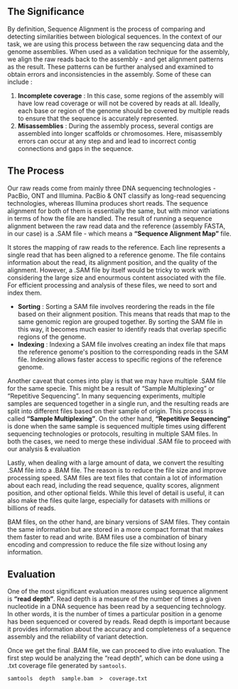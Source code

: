 ## The Significance

By definition, Sequence Alignment is the process of comparing and detecting similarities between biological sequences. In the context of our task, we are using this process between the raw sequencing data and the genome assemblies. When used as a validation technique for the assembly, we align the raw reads back to the assembly - and get alignment patterns as the result. These patterns can be further analysed and examined to obtain errors and inconsistencies in the assembly. Some of these can include :

1.  **Incomplete coverage** : In this case, some regions of the assembly will have low read coverage or will not be covered by reads at all. Ideally, each base or region of the genome should be covered by multiple reads to ensure that the sequence is accurately represented.
2.  **Misassemblies** : During the assembly process, several contigs are assembled into longer scaffolds or chromosomes. Here, misassembly errors can occur at any step and and lead to incorrect contig connections and gaps in the sequence.

## The Process

Our raw reads come from mainly three DNA sequencing technologies - PacBio, ONT and Illumina. PacBio & ONT classify as long-read sequencing technologies, whereas Illumina produces short reads. The sequence alignment for both of them is essentially the same, but with minor variations in terms of how the file are handled. The result of running a sequence alignment between the raw read data and the reference (assembly FASTA, in our case) is a .SAM file - which means a **“Sequence Alignment Map”** file.

It stores the mapping of raw reads to the reference. Each line represents a single read that has been aligned to a reference genome. The file contains information about the read, its alignment position, and the quality of the alignment. However, a .SAM file by itself would be tricky to work with considering the large size and enourmous content associated with the file. For efficient processing and analysis of these files, we need to sort and index them.

-   **Sorting** : Sorting a SAM file involves reordering the reads in the file based on their alignment position. This means that reads that map to the same genomic region are grouped together. By sorting the SAM file in this way, it becomes much easier to identify reads that overlap specific regions of the genome.
-   **Indexing** : Indexing a SAM file involves creating an index file that maps the reference genome's position to the corresponding reads in the SAM file. Indexing allows faster access to specific regions of the reference genome.

Another caveat that comes into play is that we may have multiple .SAM file for the same specie. This might be a result of “Sample Multiplexing” or “Repetitive Sequencing”. In many sequencing experiments, multiple samples are sequenced together in a single run, and the resulting reads are split into different files based on their sample of origin. This process is called **“Sample Multiplexing”**. On the other hand, **“Repetitive Sequencing”** is done when the same sample is sequenced multiple times using different sequencing technologies or protocols, resulting in multiple SAM files. In both the cases, we need to merge these individual .SAM file to proceed with our analysis & evaluation

Lastly, when dealing with a large amount of data, we convert the resulting .SAM file into a .BAM file. The reason is to reduce the file size and improve processing speed. SAM files are text files that contain a lot of information about each read, including the read sequence, quality scores, alignment position, and other optional fields. While this level of detail is useful, it can also make the files quite large, especially for datasets with millions or billions of reads.

BAM files, on the other hand, are binary versions of SAM files. They contain the same information but are stored in a more compact format that makes them faster to read and write. BAM files use a combination of binary encoding and compression to reduce the file size without losing any information.

## Evaluation

One of the most significant evaluation measures using sequence alignment is **“read depth”**. Read depth is a measure of the number of times a given nucleotide in a DNA sequence has been read by a sequencing technology. In other words, it is the number of times a particular position in a genome has been sequenced or covered by reads. Read depth is important because it provides information about the accuracy and completeness of a sequence assembly and the reliability of variant detection.

Once we get the final .BAM file, we can proceed to dive into evaluation. The first step would be analyzing the “read depth”, which can be done using a .txt coverage file generated by `samtools`.

    samtools  depth  sample.bam  >  coverage.txt

